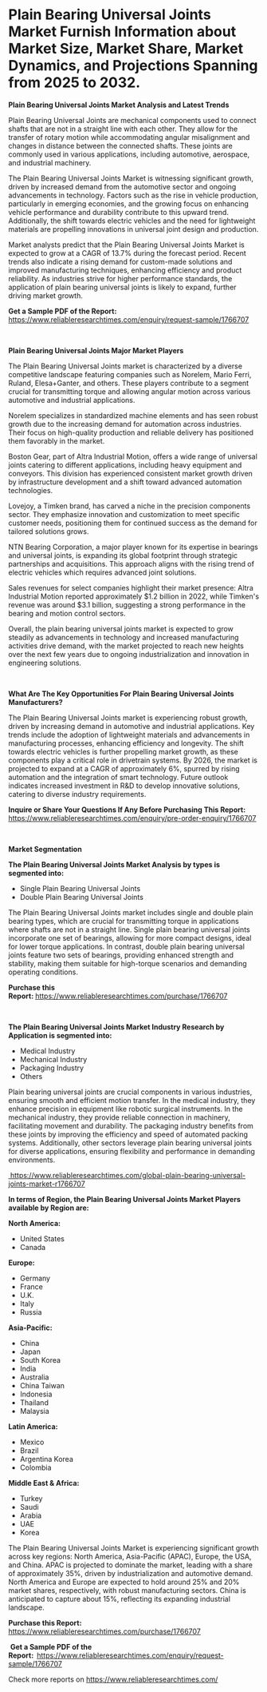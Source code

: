 <p><h1>Plain Bearing Universal Joints Market Furnish Information about Market Size, Market Share, Market Dynamics, and Projections Spanning from 2025 to 2032.</h1></p><p><strong>Plain Bearing Universal Joints Market Analysis and Latest Trends</strong></p>
<p><p>Plain Bearing Universal Joints are mechanical components used to connect shafts that are not in a straight line with each other. They allow for the transfer of rotary motion while accommodating angular misalignment and changes in distance between the connected shafts. These joints are commonly used in various applications, including automotive, aerospace, and industrial machinery.</p><p>The Plain Bearing Universal Joints Market is witnessing significant growth, driven by increased demand from the automotive sector and ongoing advancements in technology. Factors such as the rise in vehicle production, particularly in emerging economies, and the growing focus on enhancing vehicle performance and durability contribute to this upward trend. Additionally, the shift towards electric vehicles and the need for lightweight materials are propelling innovations in universal joint design and production.</p><p>Market analysts predict that the Plain Bearing Universal Joints Market is expected to grow at a CAGR of 13.7% during the forecast period. Recent trends also indicate a rising demand for custom-made solutions and improved manufacturing techniques, enhancing efficiency and product reliability. As industries strive for higher performance standards, the application of plain bearing universal joints is likely to expand, further driving market growth.</p></p>
<p><strong>Get a Sample PDF of the Report:&nbsp;</strong> <a href="https://www.reliableresearchtimes.com/enquiry/request-sample/1766707?utm_campaign=2875&utm_medium=2&utm_source=Github&utm_content=ia&utm_term=27022025&utm_id=plain-bearing-universal-joints">https://www.reliableresearchtimes.com/enquiry/request-sample/1766707</a></p>
<p>&nbsp;</p>
<p><strong>Plain Bearing Universal Joints Major Market Players</strong></p>
<p><p>The Plain Bearing Universal Joints market is characterized by a diverse competitive landscape featuring companies such as Norelem, Mario Ferri, Ruland, Elesa+Ganter, and others. These players contribute to a segment crucial for transmitting torque and allowing angular motion across various automotive and industrial applications.</p><p>Norelem specializes in standardized machine elements and has seen robust growth due to the increasing demand for automation across industries. Their focus on high-quality production and reliable delivery has positioned them favorably in the market. </p><p>Boston Gear, part of Altra Industrial Motion, offers a wide range of universal joints catering to different applications, including heavy equipment and conveyors. This division has experienced consistent market growth driven by infrastructure development and a shift toward advanced automation technologies.</p><p>Lovejoy, a Timken brand, has carved a niche in the precision components sector. They emphasize innovation and customization to meet specific customer needs, positioning them for continued success as the demand for tailored solutions grows.</p><p>NTN Bearing Corporation, a major player known for its expertise in bearings and universal joints, is expanding its global footprint through strategic partnerships and acquisitions. This approach aligns with the rising trend of electric vehicles which requires advanced joint solutions.</p><p>Sales revenues for select companies highlight their market presence: Altra Industrial Motion reported approximately $1.2 billion in 2022, while Timken's revenue was around $3.1 billion, suggesting a strong performance in the bearing and motion control sectors.</p><p>Overall, the plain bearing universal joints market is expected to grow steadily as advancements in technology and increased manufacturing activities drive demand, with the market projected to reach new heights over the next few years due to ongoing industrialization and innovation in engineering solutions.</p></p>
<p>&nbsp;</p>
<p><strong>What Are The Key Opportunities For Plain Bearing Universal Joints Manufacturers?</strong></p>
<p><p>The Plain Bearing Universal Joints market is experiencing robust growth, driven by increasing demand in automotive and industrial applications. Key trends include the adoption of lightweight materials and advancements in manufacturing processes, enhancing efficiency and longevity. The shift towards electric vehicles is further propelling market growth, as these components play a critical role in drivetrain systems. By 2026, the market is projected to expand at a CAGR of approximately 6%, spurred by rising automation and the integration of smart technology. Future outlook indicates increased investment in R&D to develop innovative solutions, catering to diverse industry requirements.</p></p>
<p><strong>Inquire or Share Your Questions If Any Before Purchasing This Report:</strong> <a href="https://www.reliableresearchtimes.com/enquiry/pre-order-enquiry/1766707?utm_campaign=2875&utm_medium=2&utm_source=Github&utm_content=ia&utm_term=27022025&utm_id=plain-bearing-universal-joints">https://www.reliableresearchtimes.com/enquiry/pre-order-enquiry/1766707</a></p>
<p>&nbsp;</p>
<p><strong>Market Segmentation</strong></p>
<p><strong>The Plain Bearing Universal Joints Market Analysis by types is segmented into:</strong></p>
<p><ul><li>Single Plain Bearing Universal Joints</li><li>Double Plain Bearing Universal Joints</li></ul></p>
<p><p>The Plain Bearing Universal Joints market includes single and double plain bearing types, which are crucial for transmitting torque in applications where shafts are not in a straight line. Single plain bearing universal joints incorporate one set of bearings, allowing for more compact designs, ideal for lower torque applications. In contrast, double plain bearing universal joints feature two sets of bearings, providing enhanced strength and stability, making them suitable for high-torque scenarios and demanding operating conditions.</p></p>
<p><strong>Purchase this Report:&nbsp;</strong><a href="https://www.reliableresearchtimes.com/purchase/1766707?utm_campaign=2875&utm_medium=2&utm_source=Github&utm_content=ia&utm_term=27022025&utm_id=plain-bearing-universal-joints">https://www.reliableresearchtimes.com/purchase/1766707</a></p>
<p>&nbsp;</p>
<p><strong>The Plain Bearing Universal Joints Market Industry Research by Application is segmented into:</strong></p>
<p><ul><li>Medical Industry</li><li>Mechanical Industry</li><li>Packaging Industry</li><li>Others</li></ul></p>
<p><p>Plain bearing universal joints are crucial components in various industries, ensuring smooth and efficient motion transfer. In the medical industry, they enhance precision in equipment like robotic surgical instruments. In the mechanical industry, they provide reliable connection in machinery, facilitating movement and durability. The packaging industry benefits from these joints by improving the efficiency and speed of automated packing systems. Additionally, other sectors leverage plain bearing universal joints for diverse applications, ensuring flexibility and performance in demanding environments.</p></p>
<p><a href="https://www.reliableresearchtimes.com/global-plain-bearing-universal-joints-market-r1766707?utm_campaign=2875&utm_medium=2&utm_source=Github&utm_content=ia&utm_term=27022025&utm_id=plain-bearing-universal-joints">&nbsp;https://www.reliableresearchtimes.com/global-plain-bearing-universal-joints-market-r1766707</a></p>
<p><strong>In terms of Region, the Plain Bearing Universal Joints Market Players available by Region are:</strong></p>
<p>
    <p> <strong> North America: </strong>
        <ul>
            <li>United States</li>
            <li>Canada</li>
        </ul>
        </p> 
    <p> <strong> Europe: </strong>
        <ul>
            <li>Germany</li>
            <li>France</li>
            <li>U.K.</li>
            <li>Italy</li>
            <li>Russia</li>
        </ul>
        </p> 
    <p> <strong> Asia-Pacific: </strong>
        <ul>
            <li>China</li>
            <li>Japan</li>
            <li>South Korea</li>
            <li>India</li>
            <li>Australia</li>
            <li>China Taiwan</li>
            <li>Indonesia</li>
            <li>Thailand</li>
            <li>Malaysia</li>
        </ul>
        </p> 
    <p> <strong> Latin America: </strong>
        <ul>
            <li>Mexico</li>
            <li>Brazil</li>
            <li>Argentina Korea</li>
            <li>Colombia</li>
        </ul>
        </p> 
    <p> <strong> Middle East & Africa: </strong>
        <ul>
            <li>Turkey</li>
            <li>Saudi</li>
            <li>Arabia</li>
            <li>UAE</li>
            <li>Korea</li>
        </ul>
    </p>
    </p>
<p><p>The Plain Bearing Universal Joints Market is experiencing significant growth across key regions: North America, Asia-Pacific (APAC), Europe, the USA, and China. APAC is projected to dominate the market, leading with a share of approximately 35%, driven by industrialization and automotive demand. North America and Europe are expected to hold around 25% and 20% market shares, respectively, with robust manufacturing sectors. China is anticipated to capture about 15%, reflecting its expanding industrial landscape.</p></p>
<p><strong>Purchase this Report: </strong><a href="https://www.reliableresearchtimes.com/purchase/1766707?utm_campaign=2875&utm_medium=2&utm_source=Github&utm_content=ia&utm_term=27022025&utm_id=plain-bearing-universal-joints">https://www.reliableresearchtimes.com/purchase/1766707</a></p>
<p>&nbsp;<strong>Get a Sample PDF of the Report:&nbsp;&nbsp;</strong><a href="https://www.reliableresearchtimes.com/enquiry/request-sample/1766707?utm_campaign=2875&utm_medium=2&utm_source=Github&utm_content=ia&utm_term=27022025&utm_id=plain-bearing-universal-joints">https://www.reliableresearchtimes.com/enquiry/request-sample/1766707</a></p>
<p><strong></strong></p>
<p>Check more reports on <a href="https://www.reliableresearchtimes.com/?utm_campaign=2875&utm_medium=2&utm_source=Github&utm_content=ia&utm_term=27022025&utm_id=plain-bearing-universal-joints">https://www.reliableresearchtimes.com/</a></p>